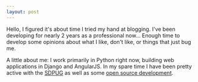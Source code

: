 ```yaml
---
layout: post
---
```


Hello, I figured it's about time I tried my hand at blogging. I've been
developing for nearly 2 years as a professional now... Enough time to
develop some opinions about what I like, don't like, or things that
just bug me.

A little about me: I work primarily in Python right now, building web
applications in Django and AngularJS. In my spare time I have been
pretty active with the [SDPUG](http://pythonsd.org/) as well as some
[open source development](https://github.com/macro1).
